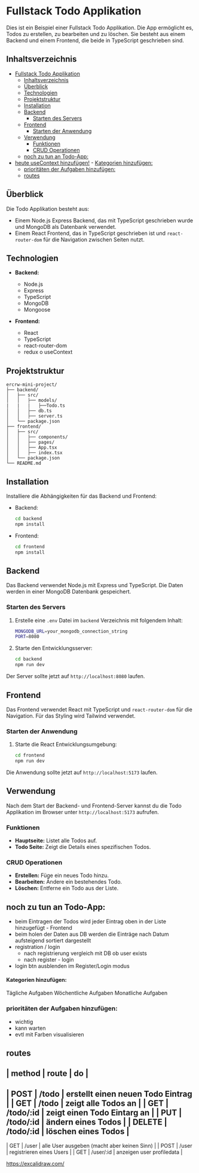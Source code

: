 # Fullstack Todo Applikation

Dies ist ein Beispiel einer Fullstack Todo Applikation. 
Die App ermöglicht es, Todos zu erstellen, zu bearbeiten und zu löschen. 
Sie besteht aus einem Backend und einem Frontend, die beide in TypeScript geschrieben sind.


## Inhaltsverzeichnis

- [Fullstack Todo Applikation](#fullstack-todo-applikation)
  - [Inhaltsverzeichnis](#inhaltsverzeichnis)
  - [Überblick](#überblick)
  - [Technologien](#technologien)
  - [Projektstruktur](#projektstruktur)
  - [Installation](#installation)
  - [Backend](#backend)
    - [Starten des Servers](#starten-des-servers)
  - [Frontend](#frontend)
    - [Starten der Anwendung](#starten-der-anwendung)
  - [Verwendung](#verwendung)
    - [Funktionen](#funktionen)
    - [CRUD Operationen](#crud-operationen)
  - [noch zu tun an Todo-App:](#noch-zu-tun-an-todo-app)
- [heute useContext hinzufügen!](#heute-usecontext-hinzufügen)
      - [Kategorien hinzufügen:](#kategorien-hinzufügen)
    - [prioritäten der Aufgaben hinzufügen:](#prioritäten-der-aufgaben-hinzufügen)
  - [routes](#routes)


## Überblick

Die Todo Applikation besteht aus:
- Einem Node.js Express Backend, das mit TypeScript geschrieben wurde und MongoDB als Datenbank verwendet.
- Einem React Frontend, das in TypeScript geschrieben ist und `react-router-dom` für die Navigation zwischen Seiten nutzt.

## Technologien

- **Backend:**
  - Node.js
  - Express
  - TypeScript
  - MongoDB
  - Mongoose

- **Frontend:**
  - React
  - TypeScript
  - react-router-dom
  - redux o useContext

## Projektstruktur

```
ercrw-mini-project/
├── backend/
│   ├── src/
│   │   ├── models/
|   |   |   ├──Todo.ts
│   │   ├── db.ts
│   │   ├── server.ts
│   └── package.json
├── frontend/
│   ├── src/
│   │   ├── components/
│   │   ├── pages/
│   │   ├── App.tsx
│   │   ├── index.tsx
│   └── package.json
└── README.md
```

## Installation

Installiere die Abhängigkeiten für das Backend und Frontend:

- Backend:

     ```bash
     cd backend
     npm install
     ```

- Frontend:

     ```bash
     cd frontend
     npm install
     ```

## Backend

Das Backend verwendet Node.js mit Express und TypeScript. Die Daten werden in einer MongoDB Datenbank gespeichert.

### Starten des Servers

1. Erstelle eine `.env` Datei im `backend` Verzeichnis mit folgendem Inhalt:
   
   ```bash
   MONGODB_URL=your_mongodb_connection_string
   PORT=8080
   ```

2. Starte den Entwicklungsserver:
   
   ```bash
   cd backend
   npm run dev
   ```

Der Server sollte jetzt auf `http://localhost:8080` laufen.

## Frontend

Das Frontend verwendet React mit TypeScript und `react-router-dom` für die Navigation. Für das Styling wird Tailwind verwendet.

### Starten der Anwendung

1. Starte die React Entwicklungsumgebung:
   
   ```bash
   cd frontend
   npm run dev
   ```

Die Anwendung sollte jetzt auf `http://localhost:5173` laufen.

## Verwendung

Nach dem Start der Backend- und Frontend-Server kannst du die Todo Applikation im Browser unter `http://localhost:5173` aufrufen.

### Funktionen

- **Hauptseite:** Listet alle Todos auf.
- **Todo Seite:** Zeigt die Details eines spezifischen Todos.

### CRUD Operationen

- **Erstellen:** Füge ein neues Todo hinzu.
- **Bearbeiten:** Ändere ein bestehendes Todo.
- **Löschen:** Entferne ein Todo aus der Liste.



## noch zu tun an Todo-App:
- beim Eintragen der Todos wird jeder Eintrag oben in der Liste hinzugefügt - Frontend
- beim holen der Daten aus DB werden die Einträge nach Datum aufsteigend sortiert dargestellt
- registration / login
  - nach registrierung vergleich mit DB ob user exists
  - nach register - login
- login btn ausblenden im Register/Login modus


#### Kategorien hinzufügen:
Tägliche Aufgaben
Wöchentliche Aufgaben
Monatliche Aufgaben

### prioritäten der Aufgaben hinzufügen:
- wichtig
- kann warten
- evtl mit Farben visualisieren

## routes

| method | route     | do |
----------------------------------------------------------
| POST   | /todo     |  erstellt einen neuen Todo Eintrag |
| GET    | /todo     |  zeigt alle Todos an |
| GET    | /todo/:id |  zeigt einen Todo Eintarg an |
| PUT    | /todo/:id |  ändern eines Todos |
| DELETE | /todo/:id |  löschen eines Todos |
----------------------------------------------------------
| GET    | /user     |  alle User ausgeben (macht aber keinen Sinn) |
| POST   | /user     |  registrieren eines Users |
| GET    | /user/:id |  anzeigen user profiledata |

https://excalidraw.com/
